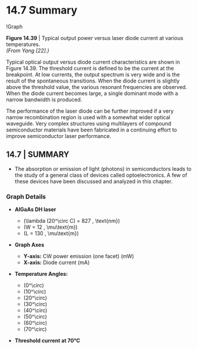 # 14.7 Summary

!Graph

**Figure 14.39** | Typical output power versus laser diode current at various temperatures.  
*(From Yang [22].)*

Typical optical output versus diode current characteristics are shown in Figure 14.39. The threshold current is defined to be the current at the breakpoint. At low currents, the output spectrum is very wide and is the result of the spontaneous transitions. When the diode current is slightly above the threshold value, the various resonant frequencies are observed. When the diode current becomes large, a single dominant mode with a narrow bandwidth is produced.

The performance of the laser diode can be further improved if a very narrow recombination region is used with a somewhat wider optical waveguide. Very complex structures using multilayers of compound semiconductor materials have been fabricated in a continuing effort to improve semiconductor laser performance.

## 14.7 | SUMMARY

- The absorption or emission of light (photons) in semiconductors leads to the study of a general class of devices called optoelectronics. A few of these devices have been discussed and analyzed in this chapter.

### Graph Details

- **AlGaAs DH laser**
  - \(\lambda (20^\circ C) = 827 \, \text{nm}\)
  - \(W = 12 \, \mu\text{m}\)
  - \(L = 130 \, \mu\text{m}\)

- **Graph Axes**
  - **Y-axis:** CW power emission (one facet) (mW)
  - **X-axis:** Diode current (mA)

- **Temperature Angles:**
  - \(0^\circ\)
  - \(10^\circ\)
  - \(20^\circ\)
  - \(30^\circ\)
  - \(40^\circ\)
  - \(50^\circ\)
  - \(60^\circ\)
  - \(70^\circ\)

- **Threshold current at 70°C**
